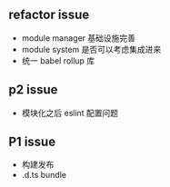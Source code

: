 ## refactor issue
- module manager 基础设施完善
- module system 是否可以考虑集成进来
- 统一 babel rollup 库

## p2 issue 
- 模块化之后 eslint 配置问题

## P1 issue
- 构建发布
- .d.ts bundle